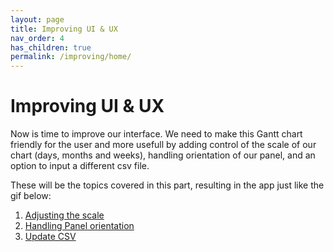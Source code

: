 ```yaml
---
layout: page
title: Improving UI & UX
nav_order: 4
has_children: true
permalink: /improving/home/
---
```


# Improving UI & UX

Now is time to improve our interface. We need to make this Gantt chart friendly for the user and more usefull by adding control of the scale of our chart (days, months and weeks), handling orientation of our panel, and an option to input a different csv file.

These will be the topics covered in this part, resulting in the app just like the gif below:

1. [Adjusting the scale](/improving/scale/)
1. [Handling Panel orientation](/improving/orientation/)
1. [Update CSV](/improving/csv/)
